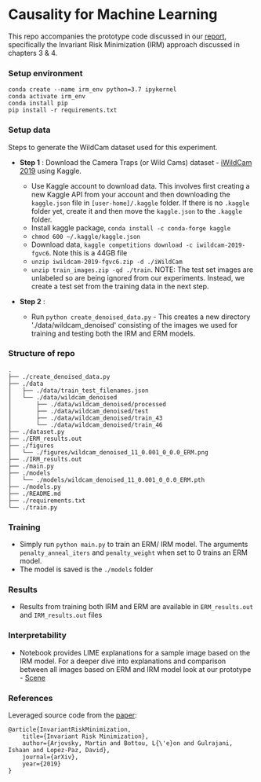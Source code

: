 # Causality for Machine Learning

This repo accompanies the prototype code discussed in our [report](https://ff13.fastforwardlabs.com/), specifically the Invariant Risk Minimization (IRM) approach discussed in chapters 3 & 4.

### Setup environment

```
conda create --name irm_env python=3.7 ipykernel
conda activate irm_env
conda install pip
pip install -r requirements.txt
```

### Setup data

Steps to generate the WildCam dataset used for this experiment. 

- **Step 1** : Download the Camera Traps (or Wild Cams) dataset - [iWildCam 2019](https://github.com/visipedia/iwildcam_comp) using Kaggle.
    - Use Kaggle account to download data. This involves first creating a new Kaggle API from your account and then downloading the `kaggle.json` file in `[user-home]/.kaggle` folder. If there is no `.kaggle` folder yet, create it and then move the `kaggle.json` to the `.kaggle` folder.
    - Install kaggle package, `conda install -c conda-forge kaggle`
    - `chmod 600 ~/.kaggle/kaggle.json`
    - Download data, `kaggle competitions download -c iwildcam-2019-fgvc6`. Note this is a 44GB file
    - `unzip iwildcam-2019-fgvc6.zip -d ./iWildCam`
    - `unzip train_images.zip -qd ./train`. NOTE: The test set images are unlabeled so are being ignored from our experiments. Instead, we create a test set from the training data in the next step.

- **Step 2** :  
    - Run `python create_denoised_data.py` - This creates a new directory './data/wildcam_denoised' consisting of the images we used for training and testing both the IRM and ERM models.

### Structure of repo

```
.
├── ./create_denoised_data.py
├── ./data
│   ├── ./data/train_test_filenames.json
│   └── ./data/wildcam_denoised
│       ├── ./data/wildcam_denoised/processed
│       ├── ./data/wildcam_denoised/test
│       ├── ./data/wildcam_denoised/train_43
│       └── ./data/wildcam_denoised/train_46
├── ./dataset.py
├── ./ERM_results.out
├── ./figures
│   └── ./figures/wildcam_denoised_11_0.001_0_0.0_ERM.png
├── ./IRM_results.out
├── ./main.py
├── ./models
│   └── ./models/wildcam_denoised_11_0.001_0_0.0_ERM.pth
├── ./models.py
├── ./README.md
├── ./requirements.txt
└── ./train.py

```

### Training

- Simply run `python main.py` to train an ERM/ IRM model. The arguments `penalty_anneal_iters` and `penalty_weight` when set to 0 trains an ERM model.
- The model is saved is the `./models` folder

### Results

- Results from training both IRM and ERM are available in `ERM_results.out` and `IRM_results.out` files

### Interpretability

- Notebook provides LIME explanations for a sample image based on the IRM model. For a deeper dive into explanations and comparison between all images based on ERM and IRM model look at our prototype - [Scene](https://scene.fastforwardlabs.com/)

### References

Leveraged source code from the [paper](https://arxiv.org/abs/1907.02893v1):
```
@article{InvariantRiskMinimization,
    title={Invariant Risk Minimization},
    author={Arjovsky, Martin and Bottou, L{\'e}on and Gulrajani, Ishaan and Lopez-Paz, David},
    journal={arXiv},
    year={2019}
}
```